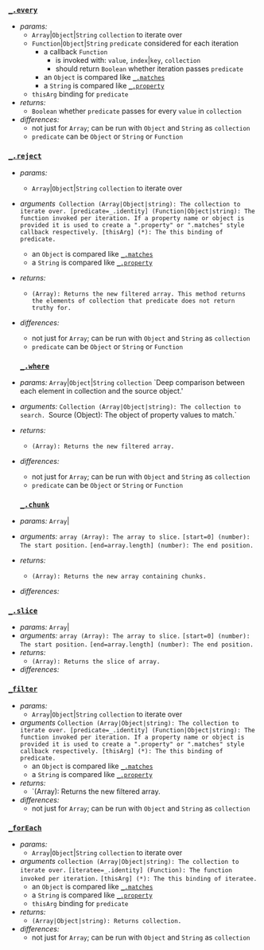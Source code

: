 ### [`_.every`](http://lodash.com/docs#every)

* _params:_
  * `Array`|`Object`|`String` `collection` to iterate over
  * `Function`|`Object`|`String` `predicate` considered for each iteration
    * a callback `Function`
      * is invoked with: `value`, `index`|`key`, `collection`
      * should return `Boolean` whether iteration passes `predicate`
    * an `Object` is compared like [`_.matches`](http://lodash.com/docs#matches)
    * a `String` is compared like [`_.property`](http://lodash.com/docs#property)
  * `thisArg` binding for `predicate`
* _returns:_
  * `Boolean` whether `predicate` passes for every `value` in `collection`
* _differences:_
  * not just for `Array`; can be run with `Object` and `String` as `collection`
  * `predicate` can be `Object` or `String` or `Function`


### [`_.reject`](https://lodash.com/docs#reject)

* _params:_
  * `Array`|`Object`|`String` `collection` to iterate over
* _arguments_` Collection (Array|Object|string): The collection to iterate over.
               [predicate=_.identity] (Function|Object|string): The function invoked per iteration. If a property name or object is provided it is used to create a ".property" or ".matches" style callback respectively.
               [thisArg] (*): The this binding of predicate.`
    * an `Object` is compared like [`_.matches`](http://lodash.com/docs#matches)
    * a `String` is compared like [`_.property`](http://lodash.com/docs#property)
* _returns:_
  * `(Array): Returns the new filtered array. This method returns the elements of collection that predicate does not return truthy for. `
* _differences:_
  * not just for `Array`; can be run with `Object` and `String` as `collection`
  * `predicate` can be `Object` or `String` or `Function`
  
  
  ### [`_.where`](https://lodash.com/docs#where)
* _params:_
   `Array`|`Object`|`String` `collection` `Deep comparison between each element in collection and the source object.'
* _arguments:_
    `Collection (Array|Object|string): The collection to search.
    `Source (Object): The object of property values to match.`
* _returns:_
  * `(Array): Returns the new filtered array.`
* _differences:_
  * not just for `Array`; can be run with `Object` and `String` as `collection`
  * `predicate` can be `Object` or `String` or `Function`
  
  
  ### [`_.chunk`](https://lodash.com/docs#pop)
* _params:_
   `Array`|
* _arguments:_
    `array (Array): The array to slice.`
    `[start=0] (number): The start position.`
    `[end=array.length] (number): The end position.`
* _returns:_
  * `(Array): Returns the new array containing chunks.`
* _differences:_


### [`_.slice`](https://lodash.com/docs#slice)
 * _params:_
   `Array`|
* _arguments:_
    `array (Array): The array to slice.`
    `[start=0] (number): The start position.`
    `[end=array.length] (number): The end position.`
* _returns:_
  * `(Array): Returns the slice of array.`
* _differences:_


### [`_filter`](https://lodash.com/docs#filter)
* _params:_
  * `Array`|`Object`|`String` `collection` to iterate over
* _arguments_
               `Collection (Array|Object|string): The collection to iterate over.
               [predicate=_.identity] (Function|Object|string): The function invoked per iteration. If a property name or object is provided it is used to create a ".property" or ".matches" style callback respectively.
               [thisArg] (*): The this binding of predicate.`
    * an `Object` is compared like [`_.matches`](http://lodash.com/docs#matches)
    * a `String` is compared like [`_.property`](http://lodash.com/docs#property)
* _returns:_
  * `(Array): Returns the new filtered array. 
* _differences:_
  * not just for `Array`; can be run with `Object` and `String` as `collection`

  
 
 ### [`_forEach`](https://lodash.com/docs#forEach)
* _params:_
  * `Array`|`Object`|`String` `collection` to iterate over
* _arguments_
            `collection (Array|Object|string): The collection to iterate over.`
            `[iteratee=_.identity] (Function): The function invoked per iteration.`
            `[thisArg] (*): The this binding of iteratee.`
    * an `Object` is compared like [`_.matches`](http://lodash.com/docs#matches)
    * a `String` is compared like [`_.property`](http://lodash.com/docs#property)
  * `thisArg` binding for `predicate`
* _returns:_
  * `(Array|Object|string): Returns collection.`
* _differences:_
  * not just for `Array`; can be run with `Object` and `String` as `collection`
 



  